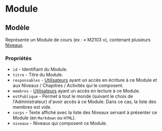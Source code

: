 # Module

## Modèle

Représente un Module de cours (ex : « M2103 »), contenant plusieurs [Niveaux](Niveau.md).

### Propriétés

 * `id` - Identifiant du Module.
 * `titre` - Titre du Module.
 * `responsables` - [Utilisateurs](Utilisateur.md) ayant un accès en écriture à ce Module et aux Niveaux / Chapitres / Activités qui le composent.
 * `membres` - [Utilisateurs](Utilisateur.md) ayant un accès en lecture à ce Module.
 * `estPublique` - Permet à tout le monde (suivant le choix de l'Administrateur) d'avoir accès à ce Module. Dans ce cas, la liste des membres est vide.
 * `corps` - Texte affiché avec la liste des Niveaux servant à présenter ce Module (en `Markdown` ou `HTML`).
 * `niveaux` - Niveaux qui composent ce Module.